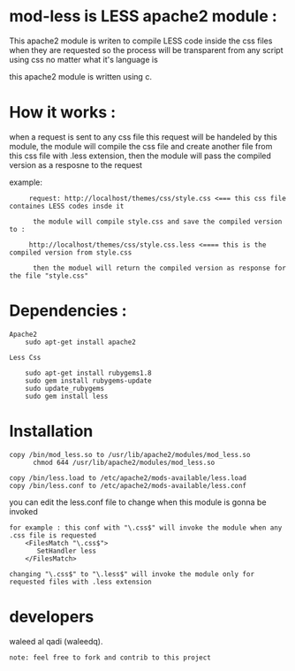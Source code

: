 # mod-less is LESS apache2 module :

This apache2 module is writen to compile LESS code inside the css files when they are requested so the process will 
be transparent from any script using css no matter what it's language is

this apache2 module is written using c.

# How it works :

when a request is sent to any css file this request will be handeled by this module, the module will compile the css file and create another file from this css file with .less extension, then the module will pass the compiled version as a resposne to the request 

example:

		 request: http://localhost/themes/css/style.css <=== this css file containes LESS codes insde it

		  the module will compile style.css and save the compiled version to :
		 
		 http://localhost/themes/css/style.css.less <==== this is the compiled version from style.css
		  
		  then the moduel will return the compiled version as response for the file "style.css"

# Dependencies : 

	Apache2
		sudo apt-get install apache2

	Less Css 
		
		sudo apt-get install rubygems1.8
		sudo gem install rubygems-update
		sudo update_rubygems     
		sudo gem install less

# Installation
	
	copy /bin/mod_less.so to /usr/lib/apache2/modules/mod_less.so
		  chmod 644 /usr/lib/apache2/modules/mod_less.so
	
	copy /bin/less.load to /etc/apache2/mods-available/less.load
	copy /bin/less.conf to /etc/apache2/mods-available/less.conf

you can edit the less.conf file to change when this module is gonna be invoked 

	for example : this conf with "\.css$" will invoke the module when any .css file is requested 
		<FilesMatch "\.css$">
		   SetHandler less
		</FilesMatch>

	changing "\.css$" to "\.less$" will invoke the module only for requested files with .less extension

# developers

waleed al qadi (waleedq).
	
	note: feel free to fork and contrib to this project
		
	
